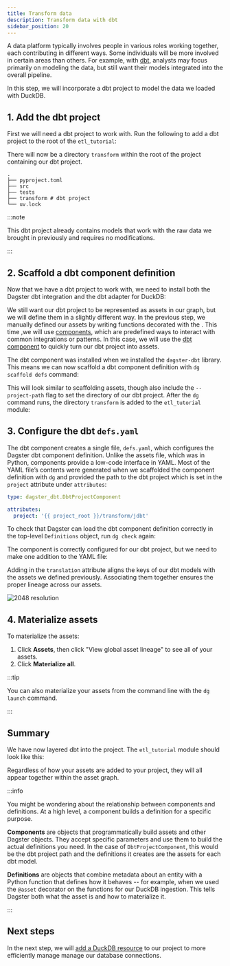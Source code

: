 ```yaml
---
title: Transform data
description: Transform data with dbt
sidebar_position: 20
---
```


A data platform typically involves people in various roles working together, each contributing in different ways. Some individuals will be more involved in certain areas than others. For example, with [dbt](https://www.getdbt.com/), analysts may focus primarily on modeling the data, but still want their models integrated into the overall pipeline.

In this step, we will incorporate a dbt project to model the data we loaded with DuckDB.

## 1. Add the dbt project

First we will need a dbt project to work with. Run the following to add a dbt project to the root of the `etl_tutorial`:

<CliInvocationExample contents="git clone --depth=1 https://github.com/dagster-io/jaffle-platform.git transform && rm -rf transform/.git" />

There will now be a directory `transform` within the root of the project containing our dbt project.

```
.
├── pyproject.toml
├── src
├── tests
├── transform # dbt project
└── uv.lock
```

:::note

This dbt project already contains models that work with the raw data we brought in previously and requires no modifications.

:::

## 2. Scaffold a dbt component definition

Now that we have a dbt project to work with, we need to install both the Dagster dbt integration and the dbt adapter for DuckDB:

<CliInvocationExample contents="uv pip install dagster-dbt dbt-duckdb" />

We still want our dbt project to be represented as assets in our graph, but we will define them in a slightly different way. In the previous step, we manually defined our assets by writing functions decorated with the <PyObject section="assets" module="dagster" object="asset" decorator />. This time ,we will use [components](/guides/build/components/), which are predefined ways to interact with common integrations or patterns. In this case, we will use the [dbt component](/guides/build/components/integrations/dbt-component-tutorial) to quickly turn our dbt project into assets.

The dbt component was installed when we installed the `dagster-dbt` library. This means we can now scaffold a dbt component definition with `dg scaffold defs` command:

<CliInvocationExample path="docs_snippets/docs_snippets/guides/tutorials/etl_tutorial/commands/dg-scaffold-dbt.txt" />

This will look similar to scaffolding assets, though also include the `--project-path` flag to set the directory of our dbt project. After the `dg` command runs, the directory `transform` is added to the `etl_tutorial` module:

<CliInvocationExample path="docs_snippets/docs_snippets/guides/tutorials/etl_tutorial/tree/dbt.txt" />

## 3. Configure the dbt `defs.yaml`

The dbt component creates a single file, `defs.yaml`, which configures the Dagster dbt component definition. Unlike the assets file, which was in Python, components provide a low-code interface in YAML. Most of the YAML file’s contents were generated when we scaffolded the component definition with `dg` and provided the path to the dbt project which is set in the `project` attribute under `attributes`:

```yaml title="src/etl_tutorial/defs/transform/defs.yaml"
type: dagster_dbt.DbtProjectComponent

attributes:
  project: '{{ project_root }}/transform/jdbt'
```

To check that Dagster can load the dbt component definition correctly in the top-level `Definitions` object, run `dg check` again:

<CliInvocationExample path="docs_snippets/docs_snippets/guides/tutorials/etl_tutorial/commands/dg-check-defs.txt" />

The component is correctly configured for our dbt project, but we need to make one addition to the YAML file:

<CodeExample
    path="docs_snippets/docs_snippets/guides/tutorials/etl_tutorial/src/etl_tutorial/defs/transform/defs.yaml"
    language="yaml"
    title="src/etl_tutorial/defs/transform/defs.yaml"
/>

Adding in the `translation` attribute aligns the keys of our dbt models with the assets we defined previously. Associating them together ensures the proper lineage across our assets.

![2048 resolution](/images/tutorial/etl-tutorial/ingest-assets-run.png)


## 4. Materialize assets

To materialize the assets:

1. Click **Assets**, then click "View global asset lineage" to see all of your assets.
2. Click **Materialize all**.

:::tip

You can also materialize your assets from the command line with the `dg launch` command.

:::

## Summary

We have now layered dbt into the project. The `etl_tutorial` module should look like this:

<CliInvocationExample path="docs_snippets/docs_snippets/guides/tutorials/etl_tutorial/tree/step-1.txt" />

Regardless of how your assets are added to your project, they will all appear together within the asset graph.

:::info

You might be wondering about the relationship between components and definitions. At a high level, a component builds a definition for a specific purpose.

**Components** are objects that programmatically build assets and other Dagster objects. They accept specific parameters and use them to build the actual definitions you need. In the case of `DbtProjectComponent`, this would be the dbt project path and the definitions it creates are the assets for each dbt model.

**Definitions** are objects that combine metadata about an entity with a Python function that defines how it behaves -- for example, when we used the `@asset` decorator on the functions for our DuckDB ingestion. This tells Dagster both what the asset is and how to materialize it.

:::

## Next steps

In the next step, we will [add a DuckDB resource](/etl-pipeline-tutorial/add-a-resource) to our project to more efficiently manage manage our database connections.
